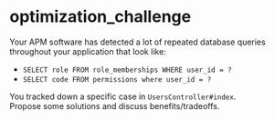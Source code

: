 # optimization_challenge

Your APM software has detected a lot of repeated database queries throughout your application that look like:  
* `SELECT role FROM role_memberships WHERE user_id = ?`
* `SELECT code FROM permissions where user_id = ?`

You tracked down a specific case in `UsersController#index`.  
Propose some solutions and discuss benefits/tradeoffs.
